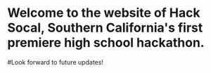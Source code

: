 # Welcome to the website of Hack Socal, Southern California's first premiere high school hackathon. 
#Look forward to future updates!
